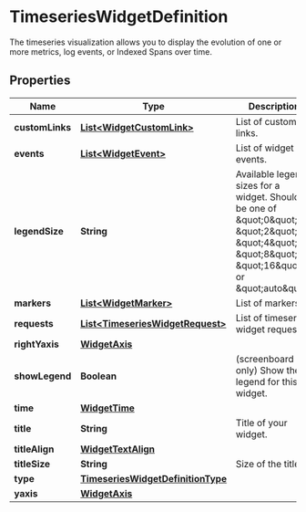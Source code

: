 

# TimeseriesWidgetDefinition

The timeseries visualization allows you to display the evolution of one or more metrics, log events, or Indexed Spans over time.
## Properties

Name | Type | Description | Notes
------------ | ------------- | ------------- | -------------
**customLinks** | [**List&lt;WidgetCustomLink&gt;**](WidgetCustomLink.md) | List of custom links. |  [optional]
**events** | [**List&lt;WidgetEvent&gt;**](WidgetEvent.md) | List of widget events. |  [optional]
**legendSize** | **String** | Available legend sizes for a widget. Should be one of \&quot;0\&quot;, \&quot;2\&quot;, \&quot;4\&quot;, \&quot;8\&quot;, \&quot;16\&quot;, or \&quot;auto\&quot;. |  [optional]
**markers** | [**List&lt;WidgetMarker&gt;**](WidgetMarker.md) | List of markers. |  [optional]
**requests** | [**List&lt;TimeseriesWidgetRequest&gt;**](TimeseriesWidgetRequest.md) | List of timeseries widget requests. | 
**rightYaxis** | [**WidgetAxis**](WidgetAxis.md) |  |  [optional]
**showLegend** | **Boolean** | (screenboard only) Show the legend for this widget. |  [optional]
**time** | [**WidgetTime**](WidgetTime.md) |  |  [optional]
**title** | **String** | Title of your widget. |  [optional]
**titleAlign** | [**WidgetTextAlign**](WidgetTextAlign.md) |  |  [optional]
**titleSize** | **String** | Size of the title. |  [optional]
**type** | [**TimeseriesWidgetDefinitionType**](TimeseriesWidgetDefinitionType.md) |  | 
**yaxis** | [**WidgetAxis**](WidgetAxis.md) |  |  [optional]



